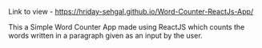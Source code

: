 Link to view - https://hriday-sehgal.github.io/Word-Counter-ReactJs-App/

This a Simple Word Counter App made using ReactJS which counts the words written in a paragraph given as an input by the user.

